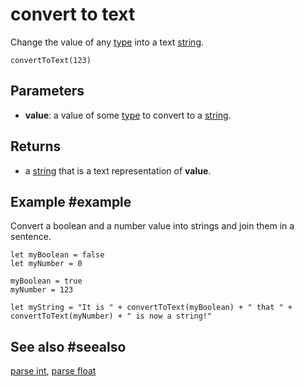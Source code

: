 # convert to text

Change the value of any [type](/types) into a text [string](/types/string).

```sig
convertToText(123)
```

## Parameters

* **value**: a value of some [type](/types) to convert to a [string](/types/string).

## Returns

* a [string](/types/string) that is a text representation of **value**.

## Example #example

Convert a boolean and a number value into strings and join them in a sentence.

```blocks
let myBoolean = false
let myNumber = 0

myBoolean = true
myNumber = 123

let myString = "It is " + convertToText(myBoolean) + " that " + convertToText(myNumber) + " is now a string!"
```

## See also #seealso

[parse int](/reference/text/parse-int), 
[parse float](/reference/text/parse-float)
